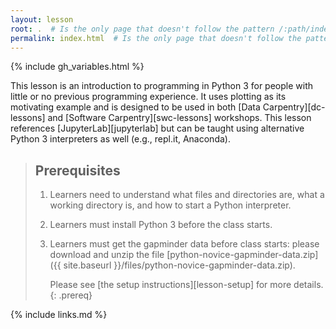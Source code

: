 ```yaml
---
layout: lesson
root: .  # Is the only page that doesn't follow the pattern /:path/index.html
permalink: index.html  # Is the only page that doesn't follow the pattern /:path/index.html
---
```


{% include gh_variables.html %}

This lesson is an introduction to programming in Python 3 for people with little or no previous 
programming experience. It uses plotting as its motivating example and is designed to be used in 
both [Data Carpentry][dc-lessons] and [Software Carpentry][swc-lessons] workshops. 
This lesson references [JupyterLab][jupyterlab] but can be taught using alternative Python 3 interpreters
as well (e.g., repl.it, Anaconda).

> ## Prerequisites
>
> 1.  Learners need to understand what files and directories are,
>     what a working directory is,
>     and how to start a Python interpreter.
>
> 2. Learners must install Python 3 before the class starts.
>
> 3. Learners must get the gapminder data before class starts:
>    please download and unzip the file 
>    [python-novice-gapminder-data.zip]({{ site.baseurl }}/files/python-novice-gapminder-data.zip).
>
>    Please see [the setup instructions][lesson-setup]
>    for more details.
{: .prereq}

{% include links.md %}
